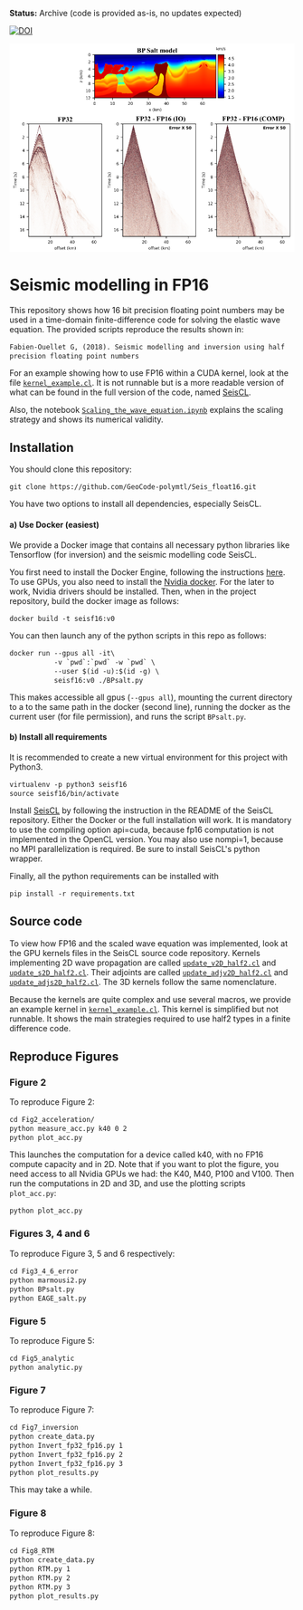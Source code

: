 **Status:** Archive (code is provided as-is, no updates expected)

[![DOI](https://zenodo.org/badge/DOI/10.5281/zenodo.3551151.svg)](https://doi.org/10.5281/zenodo.3551150)

![]( Fig3_4_6_error/BPresults.png)
# Seismic modelling in FP16

This repository shows how 16 bit precision floating point numbers may be used in a
time-domain finite-difference code for solving the elastic wave equation. The provided
scripts reproduce the results shown in:

    Fabien-Ouellet G, (2018). Seismic modelling and inversion using half precision floating point numbers

For an example showing how to use FP16 within a CUDA kernel, look at the file [ `kernel_example.cl`](./kernel_example.cl). It is not runnable but is a more readable version of what can be
found in the full version of the code, named [SeisCL](https://github.com/gfabieno/SeisCL).

Also, the notebook [ `Scaling_the_wave_equation.ipynb`](./Scaling_the_wave_equation.ipynb)
explains the scaling strategy and shows its numerical validity.

## Installation

You should clone this repository:

    git clone https://github.com/GeoCode-polymtl/Seis_float16.git

You have two options to install all dependencies, especially SeisCL.

#### a) Use Docker (easiest)

We provide a Docker image that contains all necessary python libraries like Tensorflow
(for inversion) and the seismic modelling code SeisCL.

You first need to install the Docker Engine, following the instructions [here](https://docs.docker.com/install/).
To use GPUs, you also need to install the [Nvidia docker](https://github.com/NVIDIA/nvidia-docker).
For the later to work, Nvidia drivers should be installed.
Then, when in the project repository, build the docker image as follows:

    docker build -t seisf16:v0

You can then launch any of the python scripts in this repo as follows:

    docker run --gpus all -it\
               -v `pwd`:`pwd` -w `pwd` \
               --user $(id -u):$(id -g) \
               seisf16:v0 ./BPsalt.py

This makes accessible all gpus (`--gpus all`), mounting the current directory to a
to the same path in the docker (second line), running the docker as the current user
(for file permission), and runs the script `BPsalt.py`.

#### b) Install all requirements

It is recommended to create a new virtual environment for this project with Python3.

    virtualenv -p python3 seisf16
    source seisf16/bin/activate
    
Install [SeisCL](https://github.com/gfabieno/SeisCL) by following the
instruction in the README of the SeisCL repository. Either the Docker or the full
installation will work. It is mandatory to use the compiling option api=cuda, because fp16
computation is not implemented in the OpenCL version. You may also use nompi=1,
because no MPI parallelization is required. Be sure to install SeisCL's python wrapper.

Finally, all the python requirements can be installed with

    pip install -r requirements.txt

## Source code

To view how FP16 and the scaled wave equation was implemented, look at the
GPU kernels files in the SeisCL source code repository. Kernels implementing 2D
wave propagation are called [`update_v2D_half2.cl`](https://github.com/gfabieno/SeisCL/blob/master/src/update_v2D_half2.cl) and [`update_s2D_half2.cl`](https://github.com/gfabieno/SeisCL/blob/master/src/update_s2D_half2.cl).
Their adjoints are called [`update_adjv2D_half2.cl`](https://github.com/gfabieno/SeisCL/blob/master/src/update_adjv2D_half2.cl) and [`update_adjs2D_half2.cl`](https://github.com/gfabieno/SeisCL/blob/master/src/update_adjs2D_half2.cl).
The 3D kernels follow the same nomenclature.

Because the kernels are quite complex and use several macros, we provide an example
kernel in [ `kernel_example.cl`](./kernel_example.cl). This kernel is simplified but not runnable.
It shows the main strategies required to use half2 types in a finite difference code.

## Reproduce Figures

### Figure 2
To reproduce Figure 2:

    cd Fig2_acceleration/
    python measure_acc.py k40 0 2
    python plot_acc.py

This launches the computation for a device called k40, with no FP16 compute capacity
and in 2D. Note that if you want to plot the figure, you need access to all Nvidia GPUs
we had: the K40, M40, P100 and V100.  Then run the computations in 2D and 3D, and use
the plotting scripts `plot_acc.py`:

    python plot_acc.py

### Figures 3, 4 and 6
To reproduce Figure 3, 5 and 6 respectively:

    cd Fig3_4_6_error
    python marmousi2.py
    python BPsalt.py
    python EAGE_salt.py

### Figure 5
To reproduce Figure 5:

    cd Fig5_analytic
    python analytic.py

### Figure 7
To reproduce Figure 7:

    cd Fig7_inversion
    python create_data.py
    python Invert_fp32_fp16.py 1
    python Invert_fp32_fp16.py 2
    python Invert_fp32_fp16.py 3
    python plot_results.py

This may take a while.

### Figure 8
To reproduce Figure 8:

    cd Fig8_RTM
    python create_data.py
    python RTM.py 1
    python RTM.py 2
    python RTM.py 3
    python plot_results.py


